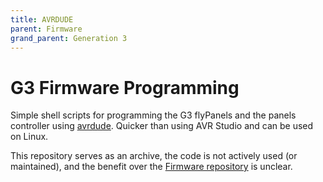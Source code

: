 ```yaml
---
title: AVRDUDE
parent: Firmware
grand_parent: Generation 3
---
```


# G3 Firmware Programming

Simple shell scripts for programming the G3 flyPanels and the panels controller using [avrdude](https://www.nongnu.org/avrdude/). Quicker than using AVR Studio and can be used on Linux.

This repository serves as an archive, the code is not actively used (or maintained), and the benefit over the [Firmware repository]({{site.baseurl}}/Generation%203/Firmware/docs/) is unclear.
